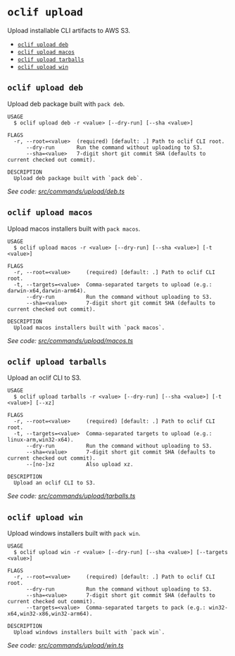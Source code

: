 # `oclif upload`

Upload installable CLI artifacts to AWS S3.

- [`oclif upload deb`](#oclif-upload-deb)
- [`oclif upload macos`](#oclif-upload-macos)
- [`oclif upload tarballs`](#oclif-upload-tarballs)
- [`oclif upload win`](#oclif-upload-win)

## `oclif upload deb`

Upload deb package built with `pack deb`.

```
USAGE
  $ oclif upload deb -r <value> [--dry-run] [--sha <value>]

FLAGS
  -r, --root=<value>  (required) [default: .] Path to oclif CLI root.
      --dry-run       Run the command without uploading to S3.
      --sha=<value>   7-digit short git commit SHA (defaults to current checked out commit).

DESCRIPTION
  Upload deb package built with `pack deb`.
```

_See code: [src/commands/upload/deb.ts](https://github.com/oclif/oclif/blob/4.22.2/src/commands/upload/deb.ts)_

## `oclif upload macos`

Upload macos installers built with `pack macos`.

```
USAGE
  $ oclif upload macos -r <value> [--dry-run] [--sha <value>] [-t <value>]

FLAGS
  -r, --root=<value>     (required) [default: .] Path to oclif CLI root.
  -t, --targets=<value>  Comma-separated targets to upload (e.g.: darwin-x64,darwin-arm64).
      --dry-run          Run the command without uploading to S3.
      --sha=<value>      7-digit short git commit SHA (defaults to current checked out commit).

DESCRIPTION
  Upload macos installers built with `pack macos`.
```

_See code: [src/commands/upload/macos.ts](https://github.com/oclif/oclif/blob/4.22.2/src/commands/upload/macos.ts)_

## `oclif upload tarballs`

Upload an oclif CLI to S3.

```
USAGE
  $ oclif upload tarballs -r <value> [--dry-run] [--sha <value>] [-t <value>] [--xz]

FLAGS
  -r, --root=<value>     (required) [default: .] Path to oclif CLI root.
  -t, --targets=<value>  Comma-separated targets to upload (e.g.: linux-arm,win32-x64).
      --dry-run          Run the command without uploading to S3.
      --sha=<value>      7-digit short git commit SHA (defaults to current checked out commit).
      --[no-]xz          Also upload xz.

DESCRIPTION
  Upload an oclif CLI to S3.
```

_See code: [src/commands/upload/tarballs.ts](https://github.com/oclif/oclif/blob/4.22.2/src/commands/upload/tarballs.ts)_

## `oclif upload win`

Upload windows installers built with `pack win`.

```
USAGE
  $ oclif upload win -r <value> [--dry-run] [--sha <value>] [--targets <value>]

FLAGS
  -r, --root=<value>     (required) [default: .] Path to oclif CLI root.
      --dry-run          Run the command without uploading to S3.
      --sha=<value>      7-digit short git commit SHA (defaults to current checked out commit).
      --targets=<value>  Comma-separated targets to pack (e.g.: win32-x64,win32-x86,win32-arm64).

DESCRIPTION
  Upload windows installers built with `pack win`.
```

_See code: [src/commands/upload/win.ts](https://github.com/oclif/oclif/blob/4.22.2/src/commands/upload/win.ts)_

